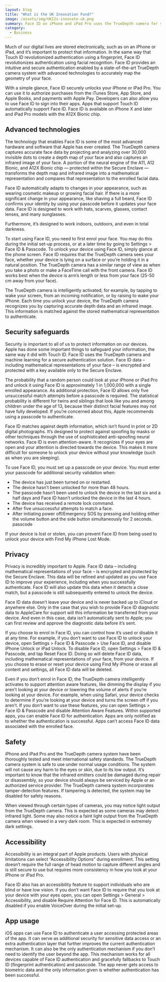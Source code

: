 ```yaml
---
layout: blog
title: "What is the UK Innovation Fund?"
image: /assets/img/UKI2s-innovate-uk.png
summary: Face ID on iPhone and iPad Pro uses the TrueDepth camera for secure facial recognition. It adapts to changes in appearance, works in various conditions, and protects privacy by encrypting data locally. 
category:
  - Business
---
```


Much of our digital lives are stored electronically, such as on an iPhone or iPad, and it’s important to protect that information. In the same way that Touch ID revolutionized authentication using a fingerprint, Face ID revolutionizes authentication using facial recognition. Face ID provides an intuitive and secure authentication enabled by a state-of-the-art TrueDepth camera system with advanced technologies to accurately map the geometry of your face.

With a simple glance, Face ID securely unlocks your iPhone or iPad Pro. You can use it to authorize purchases from the iTunes Store, App Store, and Apple Books, and payments with Apple Pay. Developers can also allow you to use Face ID to sign into their apps. Apps that support Touch ID automatically support Face ID. Face ID is available on iPhone X and later and iPad Pro models with the A12X Bionic chip.

## Advanced technologies
The technology that enables Face ID is some of the most advanced hardware and software that Apple has ever created. The TrueDepth camera captures accurate face data by projecting and analyzing over 30,000 invisible dots to create a depth map of your face and also captures an infrared image of your face. A portion of the neural engine of the A11, A12 Bionic, and A12X Bionic chip — protected within the Secure Enclave — transforms the depth map and infrared image into a mathematical representation and compares that representation to the enrolled facial data.

Face ID automatically adapts to changes in your appearance, such as wearing cosmetic makeup or growing facial hair. If there is a more significant change in your appearance, like shaving a full beard, Face ID confirms your identity by using your passcode before it updates your face data. Face ID is designed to work with hats, scarves, glasses, contact lenses, and many sunglasses.

Furthermore, it’s designed to work indoors, outdoors, and even in total darkness.

To start using Face ID, you need to first enrol your face. You may do this during the initial set-up process, or at a later time by going to Settings > Face ID & Passcode. To unlock your device using Face ID, simply glance at the phone screen. Face ID requires that the TrueDepth camera sees your face, whether your device is lying on a surface or you’re holding it in a natural position. The TrueDepth camera has a similar range of view as when you take a photo or make a FaceTime call with the front camera. Face ID works best when the device is arm’s length or less from your face (25-50 cm away from your face).

The TrueDepth camera is intelligently activated; for example, by tapping to wake your screen, from an incoming notification, or by raising to wake your iPhone. Each time you unlock your device, the TrueDepth camera recognizes you by capturing accurate depth data and an infrared image. This information is matched against the stored mathematical representation to authenticate.

## Security safeguards
Security is important to all of us to protect information on our devices. Apple has done some important things to safeguard your information, the same way it did with Touch ID. Face ID uses the TrueDepth camera and machine learning for a secure authentication solution. Face ID data – including mathematical representations of your face – is encrypted and protected with a key available only to the Secure Enclave.

The probability that a random person could look at your iPhone or iPad Pro and unlock it using Face ID is approximately 1 in 1,000,000 with a single enrolled appearance. As additional protection, Face ID allows only five unsuccessful match attempts before a passcode is required. The statistical probability is different for twins and siblings that look like you and among children under the age of 13, because their distinct facial features may not have fully developed. If you’re concerned about this, Apple recommends using a passcode to authenticate.

Face ID matches against depth information, which isn’t found in print or 2D digital photographs. It’s designed to protect against spoofing by masks or other techniques through the use of sophisticated anti-spoofing neural networks. Face ID is even attention-aware. It recognizes if your eyes are open and your attention is directed towards the device. This makes it more difficult for someone to unlock your device without your knowledge (such as when you are sleeping).

To use Face ID, you must set up a passcode on your device. You must enter your passcode for additional security validation when:

- The device has just been turned on or restarted.
- The device hasn’t been unlocked for more than 48 hours.
- The passcode hasn’t been used to unlock the device in the last six and a half days and Face ID hasn’t unlocked the device in the last 4 hours.
- The device has received a remote lock command.
- After five unsuccessful attempts to match a face.
- After initiating power off/Emergency SOS by pressing and holding either the volume button and the side button simultaneously for 2 seconds.
passcode

If your device is lost or stolen, you can prevent Face ID from being used to unlock your device with Find My iPhone Lost Mode.

## Privacy
Privacy is incredibly important to Apple. Face ID data – including mathematical representations of your face – is encrypted and protected by the Secure Enclave. This data will be refined and updated as you use Face ID to improve your experience, including when you successfully authenticate. Face ID will also update this data when it detects a close match, but a passcode is still subsequently entered to unlock the device.

Face ID data doesn’t leave your device and is never backed up to iCloud or anywhere else. Only in the case that you wish to provide Face ID diagnostic data to AppleCare for support will this information be transferred from your device. And even in this case, data isn’t automatically sent to Apple; you can first review and approve the diagnostic data before it’s sent.

If you choose to enrol in Face ID, you can control how it’s used or disable it at any time. For example, if you don’t want to use Face ID to unlock your device, open Settings > Face ID & Passcode > Use Face ID, and disable iPhone Unlock or iPad Unlock. To disable Face ID, open Settings > Face ID & Passcode, and tap Reset Face ID. Doing so will delete Face ID data, including mathematical representations of your face, from your device. If you choose to erase or reset your device using Find My iPhone or erase all content and settings, all Face ID data will be deleted.

Even if you don’t enrol in Face ID, the TrueDepth camera intelligently activates to support attention aware features, like dimming the display if you aren’t looking at your device or lowering the volume of alerts if you’re looking at your device. For example, when using Safari, your device checks to determine if you’re looking at your device and turns the screen off if you aren’t. If you don’t want to use these features, you can open Settings > Face ID & Passcode and disable Attention Aware Features. Within supported apps, you can enable Face ID for authentication. Apps are only notified as to whether the authentication is successful. Apps can’t access Face ID data associated with the enrolled face.


## Safety
iPhone and iPad Pro and the TrueDepth camera system have been thoroughly tested and meet international safety standards. The TrueDepth camera system is safe to use under normal usage conditions. The system will not cause any harm to the eyes or skin, due to its low output. It’s important to know that the infrared emitters could be damaged during repair or disassembly, so your device should always be serviced by Apple or an authorized service provider. The TrueDepth camera system incorporates tamper-detection features. If tampering is detected, the system may be disabled for safety reasons.

When viewed through certain types of cameras, you may notice light output from the TrueDepth camera. This is expected as some cameras may detect infrared light. Some may also notice a faint light output from the TrueDepth camera when viewed in a very dark room. This is expected in extremely dark settings.

## Accessibility
Accessibility is an integral part of Apple products. Users with physical limitations can select “Accessibility Options” during enrollment. This setting doesn’t require the full range of head motion to capture different angles and is still secure to use but requires more consistency in how you look at your iPhone or iPad Pro.

Face ID also has an accessibility feature to support individuals who are blind or have low vision. If you don’t want Face ID to require that you look at your device with your eyes open, you can open Settings > General > Accessibility, and disable Require Attention for Face ID. This is automatically disabled if you enable VoiceOver during the initial set-up.

## App usage
iOS apps can use Face ID to authenticate a user accessing protected areas of the app. It can serve as additional security for sensitive data access or an extra authentication layer that further improves the current authentication mechanism. It can also be the only authentication mechanism if you don’t need to identify the user beyond the app. This mechanism works for all devices capable of Face ID authentication and gracefully fallbacks to Touch ID (fingerprint authentication) and passcode. The app never gets access to biometric data and the only information given is whether authentication has been successful.
